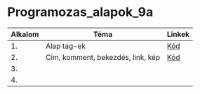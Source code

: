 # Programozas_alapok_9a
<table>
    <thead>
        <tr>
            <th>Alkalom</th>
            <th>Téma</th>
            <th>Linkek</th>
        </tr>
    </thead>
    <tbody>
        <tr>
            <td>1.</td>
            <td>Alap tag-ek</td>
            <td><a href="https://github.com/czegledi-david/Programozas_alapok_9a/blob/a17577c80f8ae54712a2e1a4cbd0f250ecce2e87/1.alkalom/index.html">Kód</a></td>
        </tr>
        <tr>
            <td>2.</td>
            <td>Cím, komment, bekezdés, link, kép</td>
            <td><a href="https://github.com/czegledi-david/Programozas_alapok_9a/blob/a17577c80f8ae54712a2e1a4cbd0f250ecce2e87/2.alkalom/index.html">Kód</a></td>
        </tr>
        <tr>
            <td>3.</td>
            <td></td>
            <td></td>
        </tr>
        <tr>
            <td>4.</td>
            <td></td>
            <td></td>
        </tr>
    </tbody>
</table>

